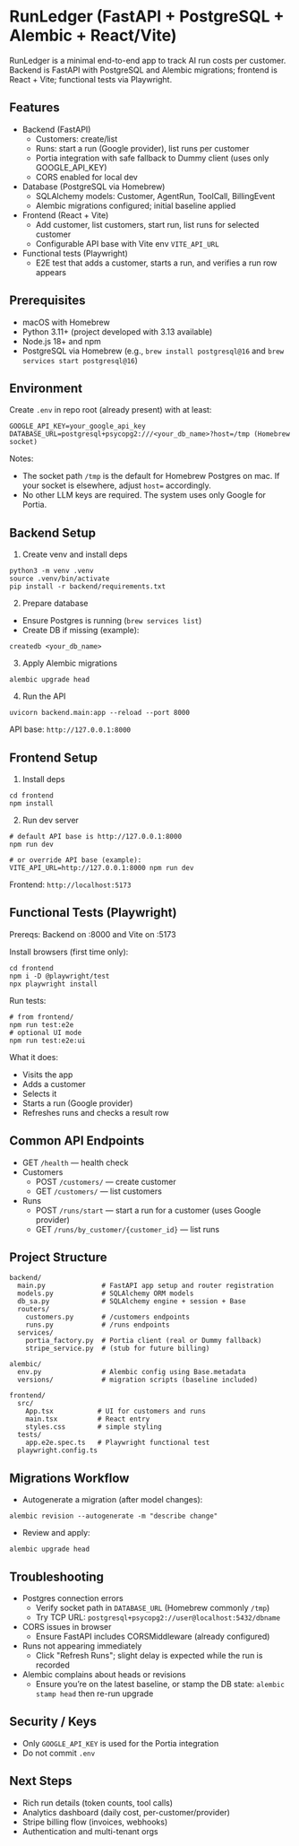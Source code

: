 # RunLedger (FastAPI + PostgreSQL + Alembic + React/Vite)

RunLedger is a minimal end-to-end app to track AI run costs per customer. Backend is FastAPI with PostgreSQL and Alembic migrations; frontend is React + Vite; functional tests via Playwright.

## Features

- Backend (FastAPI)
  - Customers: create/list
  - Runs: start a run (Google provider), list runs per customer
  - Portia integration with safe fallback to Dummy client (uses only GOOGLE_API_KEY)
  - CORS enabled for local dev
- Database (PostgreSQL via Homebrew)
  - SQLAlchemy models: Customer, AgentRun, ToolCall, BillingEvent
  - Alembic migrations configured; initial baseline applied
- Frontend (React + Vite)
  - Add customer, list customers, start run, list runs for selected customer
  - Configurable API base with Vite env `VITE_API_URL`
- Functional tests (Playwright)
  - E2E test that adds a customer, starts a run, and verifies a run row appears

## Prerequisites

- macOS with Homebrew
- Python 3.11+ (project developed with 3.13 available)
- Node.js 18+ and npm
- PostgreSQL via Homebrew (e.g., `brew install postgresql@16` and `brew services start postgresql@16`)

## Environment

Create `.env` in repo root (already present) with at least:

```
GOOGLE_API_KEY=your_google_api_key
DATABASE_URL=postgresql+psycopg2:///<your_db_name>?host=/tmp (Homebrew socket)
```

Notes:
- The socket path `/tmp` is the default for Homebrew Postgres on mac. If your socket is elsewhere, adjust `host=` accordingly.
- No other LLM keys are required. The system uses only Google for Portia.

## Backend Setup

1) Create venv and install deps

```
python3 -m venv .venv
source .venv/bin/activate
pip install -r backend/requirements.txt
```

2) Prepare database

- Ensure Postgres is running (`brew services list`)
- Create DB if missing (example):

```
createdb <your_db_name>
```

3) Apply Alembic migrations

```
alembic upgrade head
```

4) Run the API

```
uvicorn backend.main:app --reload --port 8000
```

API base: `http://127.0.0.1:8000`

## Frontend Setup

1) Install deps

```
cd frontend
npm install
```

2) Run dev server

```
# default API base is http://127.0.0.1:8000
npm run dev

# or override API base (example):
VITE_API_URL=http://127.0.0.1:8000 npm run dev
```

Frontend: `http://localhost:5173`

## Functional Tests (Playwright)

Prereqs: Backend on :8000 and Vite on :5173

Install browsers (first time only):

```
cd frontend
npm i -D @playwright/test
npx playwright install
```

Run tests:

```
# from frontend/
npm run test:e2e
# optional UI mode
npm run test:e2e:ui
```

What it does:
- Visits the app
- Adds a customer
- Selects it
- Starts a run (Google provider)
- Refreshes runs and checks a result row

## Common API Endpoints

- GET `/health` — health check
- Customers
  - POST `/customers/` — create customer
  - GET `/customers/` — list customers
- Runs
  - POST `/runs/start` — start a run for a customer (uses Google provider)
  - GET `/runs/by_customer/{customer_id}` — list runs

## Project Structure

```
backend/
  main.py              # FastAPI app setup and router registration
  models.py            # SQLAlchemy ORM models
  db_sa.py             # SQLAlchemy engine + session + Base
  routers/
    customers.py       # /customers endpoints
    runs.py            # /runs endpoints
  services/
    portia_factory.py  # Portia client (real or Dummy fallback)
    stripe_service.py  # (stub for future billing)

alembic/
  env.py               # Alembic config using Base.metadata
  versions/            # migration scripts (baseline included)

frontend/
  src/
    App.tsx           # UI for customers and runs
    main.tsx          # React entry
    styles.css        # simple styling
  tests/
    app.e2e.spec.ts   # Playwright functional test
  playwright.config.ts
```

## Migrations Workflow

- Autogenerate a migration (after model changes):

```
alembic revision --autogenerate -m "describe change"
```

- Review and apply:

```
alembic upgrade head
```

## Troubleshooting

- Postgres connection errors
  - Verify socket path in `DATABASE_URL` (Homebrew commonly `/tmp`)
  - Try TCP URL: `postgresql+psycopg2://user@localhost:5432/dbname`
- CORS issues in browser
  - Ensure FastAPI includes CORSMiddleware (already configured)
- Runs not appearing immediately
  - Click "Refresh Runs"; slight delay is expected while the run is recorded
- Alembic complains about heads or revisions
  - Ensure you’re on the latest baseline, or stamp the DB state: `alembic stamp head` then re-run upgrade

## Security / Keys

- Only `GOOGLE_API_KEY` is used for the Portia integration
- Do not commit `.env`

## Next Steps

- Rich run details (token counts, tool calls)
- Analytics dashboard (daily cost, per-customer/provider)
- Stripe billing flow (invoices, webhooks)
- Authentication and multi-tenant orgs
